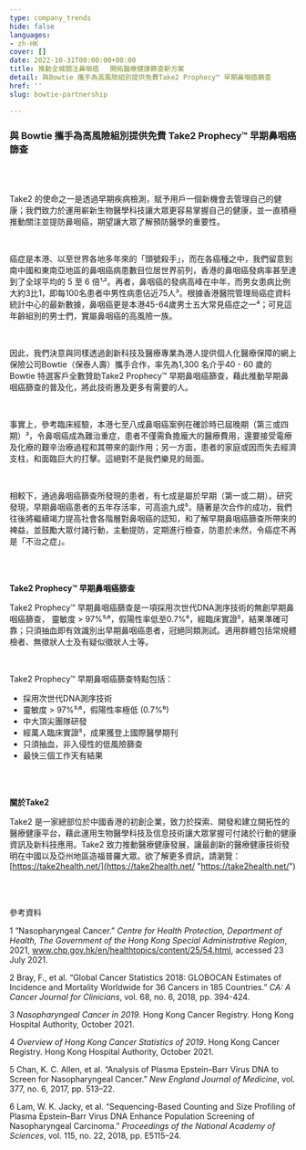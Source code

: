 ```yaml
---
type: company_trends
hide: false
languages:
- zh-HK
cover: []
date: 2022-10-31T00:00:00+08:00
title: 推動全城關注鼻咽癌 　開拓醫療健康篩查新方案
detail: 與Bowtie 攜手為高風險組別提供免費Take2 Prophecy™ 早期鼻咽癌篩查
href: ''
slug: bowtie-partnership

---
```

### **與 Bowtie 攜手為高風險組別提供免費 Take2 Prophecy™ 早期鼻咽癌篩查**

<br/>

<br/>

Take2 的使命之一是透過早期疾病檢測，賦予用戶一個新機會去管理自己的健康；我們致力於運用嶄新生物醫學科技讓大眾更容易掌握自己的健康，並一直積極推動關注並提防鼻咽癌，期望讓大眾了解預防醫學的重要性。

<br/>

癌症是本港、以至世界各地多年來的「頭號殺手」，而在各癌種之中，我們留意到南中國和東南亞地區的鼻咽癌病患數目位居世界前列，香港的鼻咽癌發病率甚至達到了全球平均的 5 至 6 倍¹˒²。再者，鼻咽癌的發病高峰在中年，而男女患病比例大約3比1，即每100名患者中男性病患佔近75人³。根據香港醫院管理局癌症資料統計中心的最新數據，鼻咽癌更是本港45-64歲男士五大常見癌症之一⁴；可見這年齡組別的男士們，實屬鼻咽癌的高風險一族。

<br/>

因此，我們決意與同樣透過創新科技及醫療專業為港人提供個人化醫療保障的網上保險公司Bowtie（保泰人壽）攜手合作，率先為1,300 名介乎40 - 60 歲的Bowtie 特選客戶全數贊助Take2 Prophecy™ 早期鼻咽癌篩查，藉此推動早期鼻咽癌篩查的普及化，將此技術惠及更多有需要的人。

<br/>

事實上，參考臨床經驗，本港七至八成鼻咽癌案例在確診時已屆晚期（第三或四期）³，令鼻咽癌成為難治重症，患者不僅需負擔龐大的醫療費用，還要接受電療及化療的艱辛治療過程和其帶來的副作用；另一方面，患者的家庭或因而失去經濟支柱，和面臨巨大的打擊。這絕對不是我們樂見的局面。

<br/>

相較下，通過鼻咽癌篩查所發現的患者，有七成是屬於早期（第一或二期）。研究發現，早期鼻咽癌患者的五年存活率，可高逾九成⁵。隨著是次合作的成功，我們往後將繼續竭力提高社會各階層對鼻咽癌的認知，和了解早期鼻咽癌篩查所帶來的裨益，並鼓勵大眾付諸行動，主動提防，定期進行檢查，防患於未然，令癌症不再是「不治之症」。

<br/>

<br/>

**Take2 Prophecy™ 早期鼻咽癌篩查**

Take2 Prophecy™ 早期鼻咽癌篩查是一項採用次世代DNA測序技術的無創早期鼻咽癌篩查， 靈敏度 > 97%⁵˒⁶，假陽性率低至0.7%⁶，經臨床實證⁵，結果準確可靠；只須抽血即有效識別出早期鼻咽癌患者，冠絕同類測試。適用群體包括常規體檢者、無徵狀人士及有疑似徵狀人士等。

<br/>

Take2 Prophecy™ 早期鼻咽癌篩查特點包括：

* 採用次世代DNA測序技術
* 靈敏度 > 97%⁵˒⁶，假陽性率極低 (0.7%⁶)
* 中大頂尖團隊研發
* 經萬人臨床實證⁵，成果獲登上國際醫學期刊
* 只須抽血，非入侵性的低風險篩查
* 最快三個工作天有結果

<br/>

<br/>

**關於Take2**

Take2 是一家總部位於中國香港的初創企業，致力於探索、開發和建立開拓性的醫療健康平台，藉此運用生物醫學科技及信息技術讓大眾掌握可付諸於行動的健康資訊及新科技應用。Take2 致力推動醫療健康發展，讓最創新的醫療健康技術發明在中國以及亞州地區造福普羅大眾。欲了解更多資訊，請瀏覽：[https://take2health.net/](https://take2health.net/ "https://take2health.net/")

<br/>

<br/>

參考資料

1 “Nasopharyngeal Cancer.” _Centre for Health Protection, Department of Health, The Government of the Hong Kong Special Administrative Region_, 2021, www.chp.gov.hk/en/healthtopics/content/25/54.html, accessed 23 July 2021.

2 Bray, F., et al. “Global Cancer Statistics 2018: GLOBOCAN Estimates of Incidence and Mortality Worldwide for 36 Cancers in 185 Countries.” _CA: A Cancer Journal for Clinicians_, vol. 68, no. 6, 2018, pp. 394-424.

3 _Nasopharyngeal Cancer in 2019._ Hong Kong Cancer Registry. Hong Kong Hospital Authority, October 2021.

4 _Overview of Hong Kong Cancer Statistics of 2019_. Hong Kong Cancer Registry. Hong Kong Hospital Authority, October 2021.

5 Chan, K. C. Allen, et al. “Analysis of Plasma Epstein–Barr Virus DNA to Screen for Nasopharyngeal Cancer.” _New England Journal of Medicine_, vol. 377, no. 6, 2017, pp. 513–22.

6 Lam, W. K. Jacky, et al. “Sequencing-Based Counting and Size Profiling of Plasma Epstein–Barr Virus DNA Enhance Population Screening of Nasopharyngeal Carcinoma.” _Proceedings of the National_ _Academy of Sciences_, vol. 115, no. 22, 2018, pp. E5115–24.